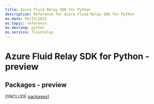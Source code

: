 ```yaml
---
title: Azure Fluid Relay SDK for Python
description: Reference for Azure Fluid Relay SDK for Python
ms.date: 05/13/2025
ms.topic: reference
ms.devlang: python
ms.service: fluidrelay
---
```

# Azure Fluid Relay SDK for Python - preview
## Packages - preview
[!INCLUDE [packages](fluid-relay-index.md)]